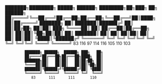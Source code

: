 



███████╗████████╗ █████╗ ██████╗ ████████╗██╗███╗   ██╗ ██████╗ 
██╔════╝╚══██╔══╝██╔══██╗██╔══██╗╚══██╔══╝██║████╗  ██║██╔════╝ 
███████╗   ██║   ███████║██████╔╝   ██║   ██║██╔██╗ ██║██║  ███╗
╚════██║   ██║   ██╔══██║██╔══██╗   ██║   ██║██║╚██╗██║██║   ██║
███████║   ██║   ██║  ██║██║  ██║   ██║   ██║██║ ╚████║╚██████╔╝
╚══════╝   ╚═╝   ╚═╝  ╚═╝╚═╝  ╚═╝   ╚═╝   ╚═╝╚═╝  ╚═══╝ ╚═════╝ 
   83     116       97      114     116  105     110       103 
                                                                
             ███████╗ ██████╗  ██████╗ ███╗   ██╗                    
             ██╔════╝██╔═══██╗██╔═══██╗████╗  ██║                    
             ███████╗██║   ██║██║   ██║██╔██╗ ██║                    
             ╚════██║██║   ██║██║   ██║██║╚██╗██║                    
             ███████║╚██████╔╝╚██████╔╝██║ ╚████║                    
             ╚══════╝ ╚═════╝  ╚═════╝ ╚═╝  ╚═══╝                    
                83      111      111       110              

